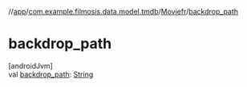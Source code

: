 //[app](../../../index.md)/[com.example.filmosis.data.model.tmdb](../index.md)/[Moviefr](index.md)/[backdrop_path](backdrop_path.md)

# backdrop_path

[androidJvm]\
val [backdrop_path](backdrop_path.md): [String](https://kotlinlang.org/api/latest/jvm/stdlib/kotlin/-string/index.html)
